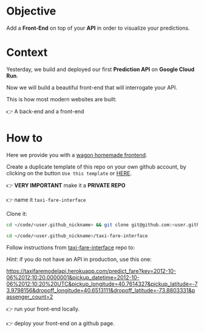 
# Objective

Add a **Front-End** on top of your **API** in order to visualize your predictions.

# Context

Yesterday, we build and deployed our first **Prediction API** on **Google Cloud Run**.

Now we will build a beautiful front-end that will interrogate your API.

This is how most modern websites are built:

👉 A back-end and a front-end

# How to

Here we provide you with a [wagon homemade frontend](https://github.com/lewagon/taxi-fare-interface).

Create a duplicate template of this repo on your own github account, by clicking on the button `Use this template` or [HERE](https://github.com/lewagon/taxi-fare-interface/generate).

👉 **VERY IMPORTANT** make it a **PRIVATE REPO**

👉 name it `taxi-fare-interface`

Clone it:

```bash
cd ~/code/<user.github_nickname> && git clone git@github.com:<user.github_nickname>/taxi-fare-interface.git
```

```bash
cd ~/code/<user.github_nickname>/taxi-fare-interface
```

Follow instructions from [taxi-fare-interface](https://github.com/lewagon/taxi-fare-interface) repo to:

*Hint*: if you do not have an API in production, use this one:

https://taxifaremodelapi.herokuapp.com/predict_fare?key=2012-10-06%2012:10:20.0000001&pickup_datetime=2012-10-06%2012:10:20%20UTC&pickup_longitude=40.7614327&pickup_latitude=-73.9798156&dropoff_longitude=40.6513111&dropoff_latitude=-73.8803331&passenger_count=2

👉 run your front-end locally.

👉 deploy your front-end on a github page.
